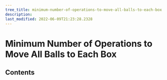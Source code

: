 ```yaml
---
tree_title: minimum-number-of-operations-to-move-all-balls-to-each-box
description: 
last_modified: 2022-06-09T21:23:28.2328
---
```


# Minimum Number of Operations to Move All Balls to Each Box

## Contents
